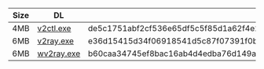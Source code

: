 |    Size   |     DL  | sha512sum |
|  ---  |  ---  |  ---  |
| 4MB | [v2ctl.exe](https://cdn.jsdelivr.net/gh/googleians/v2ray-core@main/v2ctl.exe) | de5c1751abf2cf536e65df5c5f85d1a62f4e2e2483bd25bf9c29c9f89e9651162856fd6ec9ee5d3eb2fedd60c3e47e1e7e6ea80837ae07d60c2589b5754b3c2c |
| 6MB | [v2ray.exe](https://cdn.jsdelivr.net/gh/googleians/v2ray-core@main/v2ray.exe) | e36d15415d34f06918541d5c87f07391f0b3f8e55e2419eb35970a9ad3ac1a698949c9fd54df8e5581bad497e0047d46d7e7ac283f53c919a70670380811d5c1 |
| 6MB | [wv2ray.exe](https://cdn.jsdelivr.net/gh/googleians/v2ray-core@main/wv2ray.exe) | b60caa34745ef8bac16ab4d4edba76d149abedd6b02d3f7ac6978189ff4934e5b55267eb64b16d2876fe8de0e19a46c77bb617a62554d82a81eef52d3eea50ad |
